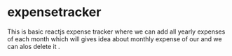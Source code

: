 # expensetracker
This is basic reactjs expense tracker where we can add all yearly expenses of each month which will gives idea about monthly expense of our and we can alos delete it .
